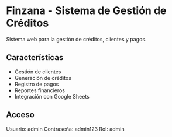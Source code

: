 # Finzana - Sistema de Gestión de Créditos

Sistema web para la gestión de créditos, clientes y pagos.

## Características

- Gestión de clientes
- Generación de créditos
- Registro de pagos
- Reportes financieros
- Integración con Google Sheets

## Acceso

Usuario: admin
Contraseña: admin123
Rol: admin